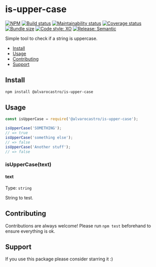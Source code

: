 # is-upper-case

[![NPM](https://img.shields.io/npm/v/@alvarocastro/is-upper-case)](https://www.npmjs.com/package/@alvarocastro/is-upper-case)
[![Build status](https://img.shields.io/github/workflow/status/alvarocastro/is-upper-case/build)](https://github.com/alvarocastro/is-upper-case/actions?query=workflow%3Abuild)
[![Maintainability status](https://img.shields.io/codeclimate/maintainability/alvarocastro/is-upper-case)](https://codeclimate.com/github/alvarocastro/is-upper-case/maintainability)
[![Coverage status](https://img.shields.io/coveralls/github/alvarocastro/is-upper-case)](https://coveralls.io/github/alvarocastro/is-upper-case?branch=master)
[![Bundle size](https://img.shields.io/bundlephobia/min/@alvarocastro/is-upper-case)](https://bundlephobia.com/result?p=@alvarocastro/is-upper-case)
[![Code style: XO](https://img.shields.io/badge/code_style-XO-5ed9c7.svg)](https://github.com/xojs/xo)
[![Release: Semantic](https://img.shields.io/badge/%F0%9F%93%A6%F0%9F%9A%80-semantic--release-e10079.svg)](https://github.com/semantic-release/semantic-release)

Simple tool to check if a string is uppercase.

- [Install](#install)
- [Usage](#usage)
- [Contributing](#contributing)
- [Support](#support)

## Install

```bash
npm install @alvarocastro/is-upper-case
```

## Usage

```js
const isUpperCase = require('@alvarocastro/is-upper-case');

isUpperCase('SOMETHING');
// => true
isUpperCase('something else');
// => false
isUpperCase('Another stuff');
// => false
```

### isUpperCase(text)

#### text

Type: `string`

String to test.

## Contributing

Contributions are always welcome! Please run `npm test` beforehand to ensure everything is ok.

## Support

If you use this package please consider starring it :)
